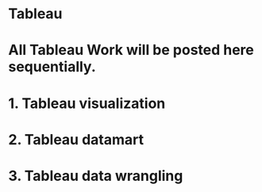 # Tableau

# All Tableau Work will be posted here sequentially.


# 1. Tableau visualization
# 2. Tableau datamart
# 3. Tableau data wrangling
